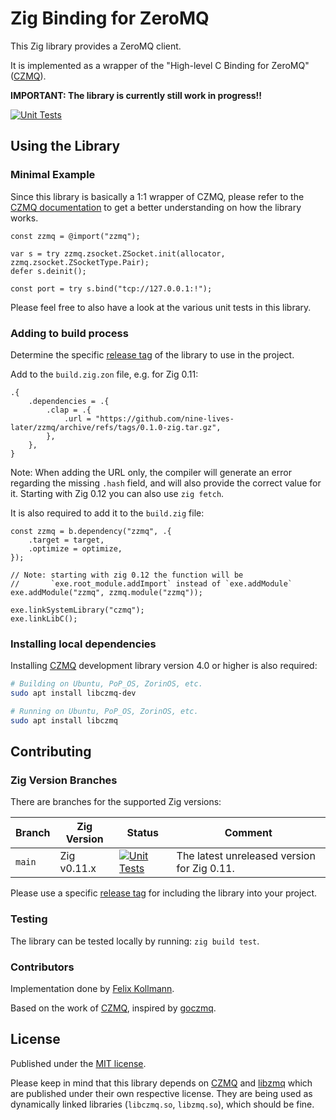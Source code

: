 # Zig Binding for ZeroMQ

This Zig library provides a ZeroMQ client.

It is implemented as a wrapper of the "High-level C Binding for ZeroMQ" ([CZMQ](http://czmq.zeromq.org)).

**IMPORTANT: The library is currently still work in progress!!**

[![Unit Tests](https://github.com/nine-lives-later/zzmq/actions/workflows/test.yml/badge.svg?branch=main)](https://github.com/nine-lives-later/zzmq/actions/workflows/test.yml)

## Using the Library

### Minimal Example

Since this library is basically a 1:1 wrapper of CZMQ, please refer to the [CZMQ documentation](http://czmq.zeromq.org) to get a better understanding on how the library works.

```zig
const zzmq = @import("zzmq");

var s = try zzmq.zsocket.ZSocket.init(allocator, zzmq.zsocket.ZSocketType.Pair);
defer s.deinit();

const port = try s.bind("tcp://127.0.0.1:!");
```

Please feel free to also have a look at the various unit tests in this library.

### Adding to build process

Determine the specific [release tag](https://github.com/nine-lives-later/zzmq/tags) of the library to use in the project.

Add to the `build.zig.zon` file, e.g. for Zig 0.11:

```zig
.{
    .dependencies = .{
        .clap = .{
            .url = "https://github.com/nine-lives-later/zzmq/archive/refs/tags/0.1.0-zig.tar.gz",
        },
    },
}
```

Note: When adding the URL only, the compiler will generate an error regarding the missing `.hash` field, and will also provide the correct value for it. Starting with Zig 0.12 you can also use `zig fetch`.

It is also required to add it to the `build.zig` file:

```zig
const zzmq = b.dependency("zzmq", .{
    .target = target,
    .optimize = optimize,
});

// Note: starting with zig 0.12 the function will be 
//       `exe.root_module.addImport` instead of `exe.addModule`
exe.addModule("zzmq", zzmq.module("zzmq"));

exe.linkSystemLibrary("czmq");
exe.linkLibC();
```

### Installing local dependencies

Installing [CZMQ](http://czmq.zeromq.org) development library version 4.0 or higher is also required:

```sh
# Building on Ubuntu, PoP_OS, ZorinOS, etc.
sudo apt install libczmq-dev

# Running on Ubuntu, PoP_OS, ZorinOS, etc.
sudo apt install libczmq
```

## Contributing

### Zig Version Branches

There are branches for the supported Zig versions:

| Branch | Zig Version   | Status | Comment |
| --- |---------------| --- | --- |
| `main` | Zig v0.11.x  | [![Unit Tests](https://github.com/nine-lives-later/zzmq/actions/workflows/test.yml/badge.svg?branch=main)](https://github.com/nine-lives-later/zzmq/actions/workflows/test.yml) | The latest unreleased version for Zig 0.11. |

Please use a specific [release tag](https://github.com/nine-lives-later/zzmq/tags) for including the library into your project.

### Testing

The library can be tested locally by running: `zig build test`.

### Contributors

Implementation done by [Felix Kollmann](https://github.com/fkollmann).

Based on the work of [CZMQ](http://czmq.zeromq.org), inspired by [goczmq](https://github.com/zeromq/goczmq).

## License

Published under the [MIT license](LICENSE).

Please keep in mind that this library depends on [CZMQ](http://czmq.zeromq.org) and [libzmq](https://github.com/zeromq/libzmq) which are published under their own respective license.
They are being used as dynamically linked libraries (`libczmq.so`, `libzmq.so`), which should be fine.
